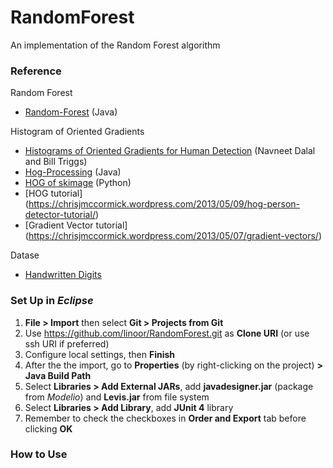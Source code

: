 RandomForest
============

An implementation of the Random Forest algorithm

### Reference
Random Forest
* [Random-Forest](https://github.com/ironmanMA/Random-Forest) (Java)  

Histogram of Oriented Gradients
* [Histograms of Oriented Gradients for Human Detection](http://lear.inrialpes.fr/people/triggs/pubs/Dalal-cvpr05.pdf) (Navneet Dalal and Bill Triggs)
* [Hog-Processing](http://hogprocessing.altervista.org/) (Java)
* [HOG of skimage](http://scikit-image.org/docs/dev/auto_examples/plot_hog.html) (Python)
* [HOG tutorial] (https://chrisjmccormick.wordpress.com/2013/05/09/hog-person-detector-tutorial/)
* [Gradient Vector tutorial] (https://chrisjmccormick.wordpress.com/2013/05/07/gradient-vectors/)

Datase
* [Handwritten Digits](http://archive.ics.uci.edu/ml/datasets/Pen-Based+Recognition+of+Handwritten+Digits)

### Set Up in *Eclipse*
1. **File > Import** then select **Git > Projects from Git**
2. Use https://github.com/linoor/RandomForest.git as **Clone URI** (or use ssh URI if preferred)
3. Configure local settings, then **Finish**
4. After the the import, go to **Properties** (by right-clicking on the project) **> Java Build Path**
5. Select **Libraries > Add External JARs**, add **javadesigner.jar** (package from *Modelio*) and **Levis.jar** from file system
6. Select **Libraries > Add Library**, add **JUnit 4** library 
7. Remember to check the checkboxes in **Order and Export** tab before clicking **OK**

### How to Use
